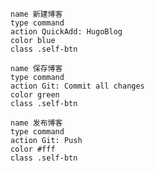 
``` button
name 新建博客
type command
action QuickAdd: HugoBlog
color blue
class .self-btn
```

``` button
name 保存博客
type command
action Git: Commit all changes
color green
class .self-btn
```

``` button
name 发布博客
type command
action Git: Push
color #fff
class .self-btn
```



